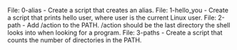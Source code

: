 File: 0-alias - Create a script that creates an alias.
File: 1-hello_you - Create a script that prints hello user, where user is the current Linux user.
File: 2-path - Add /action to the PATH. /action should be the last directory the shell looks into when looking for a program.
File: 3-paths - Create a script that counts the number of directories in the PATH.
